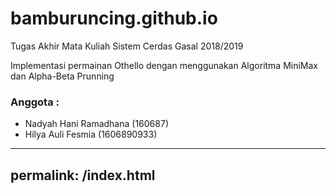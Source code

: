 # bamburuncing.github.io
Tugas Akhir Mata Kuliah Sistem Cerdas Gasal 2018/2019

Implementasi permainan Othello dengan menggunakan Algoritma MiniMax dan Alpha-Beta Prunning

### Anggota :
- Nadyah Hani Ramadhana (160687)
- Hilya Auli Fesmia (1606890933)

---
permalink: /index.html
---
